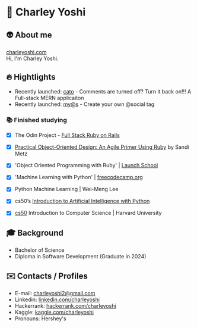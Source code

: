 # 🎈 Charley Yoshi 

## 👽 About me  
[charleyoshi.com](https://charleyoshi.com/) <br/>
Hi, I'm Charley Yoshi.

## 🔥 Hightlights
- Recently launched: [cato](https://catoapp.com) - Comments are turned off? Turn it back on!!! A Full-stack MERN applicaiton
- Recently launched: [my@s](https://myats.me) - Create your own @social tag


<!--   - I’m currently working on AI, ML, DL Projects
- 👯 I’m looking to collaborate on Python Project -->

<!--  ## 📚 Currently Working On -->


### 📚 Finished studying
  - [x] The Odin Project - [Full Stack Ruby on Rails](https://www.theodinproject.com/paths/full-stack-ruby-on-rails)
  - [x] [Practical Object-Oriented Design: An Agile Primer Using Ruby](https://www.amazon.ca/Practical-Object-Oriented-Design-Agile-Primer/dp/0134456475) by Sandi Metz
  - [x] 'Object Oriented Programming with Ruby' | [Launch School](https://launchschool.com/books/oo_ruby)
  - [x] 'Machine Learning with Python' | [freecodecamp.org](https://www.freecodecamp.org/)
  - [x] Python Machine Learning | Wei-Meng Lee
  - [x] cs50’s [Introduction to Artificial Intelligence with Python](https://cs50.harvard.edu/ai/2020/)
  - [x] [cs50](https://cs50.harvard.edu/x/2021/) Introduction to Computer Science | Harvard University 
  

## 🎓 Background
  - Bachelor of Science
  - Diploma in Software Development (Graduate in 2024)

## :envelope: Contacts / Profiles
- E-mail: charleyoshi2@gmail.com
- Linkedin: [linkedin.com/charleyoshi](https://www.linkedin.com/in/charley-yoshi-9a7743236/)
- Hackerrank: [hackerrank.com/charleyoshi](https://www.hackerrank.com/charleyoshi)
- Kaggle: [kaggle.com/charleyoshi](https://www.kaggle.com/charleyoshi)
- Pronouns: Hershey's











<!--
**charleyoshi/charleyoshi** is a ✨ _special_ ✨ repository because its `README.md` (this file) appears on your GitHub profile.
-->
